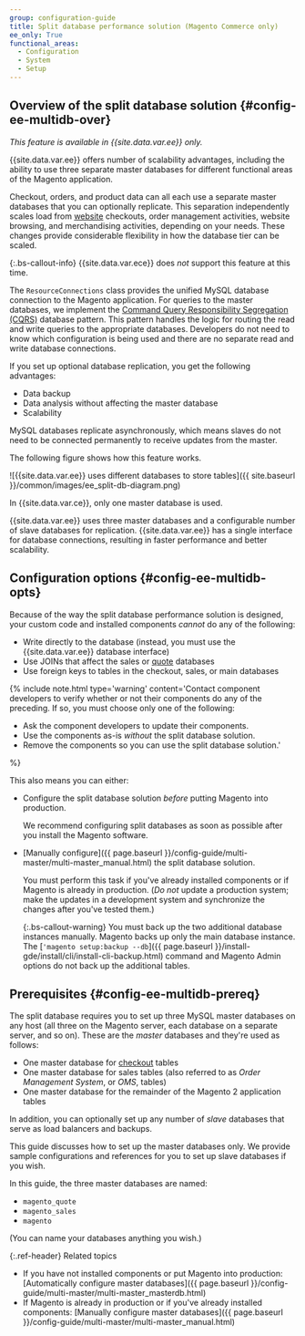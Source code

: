 ```yaml
---
group: configuration-guide
title: Split database performance solution (Magento Commerce only)
ee_only: True
functional_areas:
  - Configuration
  - System
  - Setup
---
```


## Overview of the split database solution {#config-ee-multidb-over}

*This feature is available in {{site.data.var.ee}} only.*

{{site.data.var.ee}} offers number of scalability advantages, including the ability to use three separate master databases for different functional areas of the Magento application.

Checkout, orders, and product data can all each use a separate master databases that you can optionally replicate. This separation independently scales load from [website](https://glossary.magento.com/website) checkouts, order management activities, website browsing, and merchandising activities, depending on your needs.  These changes provide considerable flexibility in how the database tier can be scaled.

{:.bs-callout-info}
{{site.data.var.ece}} does _not_ support this feature at this time.

The `ResourceConnections` class provides the unified MySQL database connection to the Magento application. For queries to the master databases, we implement the [Command Query Responsibility Segregation (CQRS)](https://en.wikipedia.org/wiki/Command%E2%80%93query_separation) database pattern. This pattern handles the logic for routing the read and write queries to the appropriate databases. Developers do not need to know which configuration is being used and there are no separate read and write database connections.

If you set up optional database replication, you get the following advantages:

*  Data backup
*  Data analysis without affecting the master database
*  Scalability

MySQL databases replicate asynchronously, which means slaves do not need to be connected permanently to receive updates from the master.

The following figure shows how this feature works.

![{{site.data.var.ee}} uses different databases to store tables]({{ site.baseurl }}/common/images/ee_split-db-diagram.png)

In {{site.data.var.ce}}, only one master database is used.

{{site.data.var.ee}} uses three master databases and a configurable number of slave databases for replication. {{site.data.var.ee}} has a single interface for database connections, resulting in faster performance and better scalability.

## Configuration options {#config-ee-multidb-opts}

Because of the way the split database performance solution is designed, your custom code and installed components *cannot* do any of the following:

*  Write directly to the database (instead, you must use the {{site.data.var.ee}} database interface)
*  Use JOINs that affect the sales or [quote](https://glossary.magento.com/quote) databases
*  Use foreign keys to tables in the checkout, sales, or main databases

{%
include note.html
type='warning'
content='Contact component developers to verify whether or not their components do any of the preceding. If so, you must choose only one of the following:

*  Ask the component developers to update their components.
*  Use the components as-is _without_ the split database solution.
*  Remove the components so you can use the split database solution.'

%}

This also means you can either:

*  Configure the split database solution *before* putting Magento into production.

   We recommend configuring split databases as soon as possible after you install the Magento software.

*  [Manually configure]({{ page.baseurl }}/config-guide/multi-master/multi-master_manual.html) the split database solution.

   You must perform this task if you've already installed components or if Magento is already in production. (*Do not* update a production system; make the updates in a development system and synchronize the changes after you've tested them.)

   {:.bs-callout-warning}
   You must back up the two additional database instances manually. Magento backs up only the main database instance. The [<code>'magento setup:backup --db</code>]({{ page.baseurl }}/install-gde/install/cli/install-cli-backup.html) command and Magento Admin options do not back up the additional tables.

## Prerequisites {#config-ee-multidb-prereq}

The split database requires you to set up three MySQL master databases on any host (all three on the Magento server, each database on a separate server, and so on). These are the *master* databases and they're used as follows:

*  One master database for [checkout](https://glossary.magento.com/checkout) tables
*  One master database for sales tables (also referred to as *Order Management System*, or *OMS*, tables)
*  One master database for the remainder of the Magento 2 application tables

In addition, you can optionally set up any number of *slave* databases that serve as load balancers and backups.

This guide discusses how to set up the master databases only. We provide sample configurations and references for you to set up slave databases if you wish.

In this guide, the three master databases are named:

*  `magento_quote`
*  `magento_sales`
*  `magento`

(You can name your databases anything you wish.)

{:.ref-header}
Related topics

*  If you have not installed components or put Magento into production: [Automatically configure master databases]({{ page.baseurl }}/config-guide/multi-master/multi-master_masterdb.html)
*  If Magento is already in production or if you've already installed components: [Manually configure master databases]({{ page.baseurl }}/config-guide/multi-master/multi-master_manual.html)
